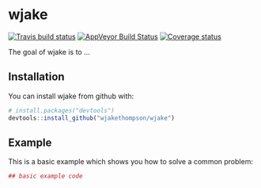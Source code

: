 
<!-- README.md is generated from README.Rmd. Please edit that file -->
wjake
=====

[![Travis build status](https://travis-ci.org/wjakethompson/wjake.svg?branch=master)](https://travis-ci.org/wjakethompson/wjake) [![AppVeyor Build Status](https://ci.appveyor.com/api/projects/status/github/wjakethompson/wjake?branch=master&svg=true)](https://ci.appveyor.com/project/wjakethompson/wjake) [![Coverage status](https://codecov.io/gh/wjakethompson/wjake/branch/master/graph/badge.svg)](https://codecov.io/github/wjakethompson/wjake?branch=master)

The goal of wjake is to ...

Installation
------------

You can install wjake from github with:

``` r
# install.packages("devtools")
devtools::install_github("wjakethompson/wjake")
```

Example
-------

This is a basic example which shows you how to solve a common problem:

``` r
## basic example code
```
